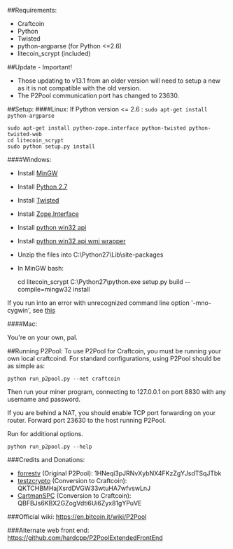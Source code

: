 ##Requirements:
* Craftcoin
* Python
* Twisted
* python-argparse (for Python <=2.6)
* litecoin_scrypt (included)

##Update - Important!
* Those updating to v13.1 from an older version will need to setup a new as it is not compatible with the old version.
* The P2Pool communication port has changed to 23630.


##Setup:
####Linux:
If Python version <= 2.6 : `sudo apt-get install python-argparse`

    sudo apt-get install python-zope.interface python-twisted python-twisted-web
    cd litecoin_scrypt
    sudo python setup.py install

####Windows:
* Install [MinGW](http://www.mingw.org/wiki/Getting_Started)
* Install [Python 2.7](http://www.python.org/getit/)
* Install [Twisted](http://twistedmatrix.com/trac/wiki/Downloads)
* Install [Zope.Interface](http://pypi.python.org/pypi/zope.interface/3.8.0)
* Install [python win32 api](http://sourceforge.net/projects/pywin32/files/pywin32/Build%20218)
* Install [python win32 api wmi wrapper](https://pypi.python.org/pypi/WMI/#downloads)
* Unzip the files into C:\Python27\Lib\site-packages
* In MinGW bash:

    cd litecoin_scrypt
    C:\Python27\python.exe setup.py build --compile=mingw32 install

If you run into an error with unrecognized command line option '-mno-cygwin', see [this](http://stackoverflow.com/questions/6034390/compiling-with-cython-and-mingw-produces-gcc-error-unrecognized-command-line-o)

####Mac:

You're on your own, pal.


##Running P2Pool:
To use P2Pool for Craftcoin, you must be running your own local craftcoind. For standard
configurations, using P2Pool should be as simple as:

    python run_p2pool.py --net craftcoin

Then run your miner program, connecting to 127.0.0.1 on port 8830 with any
username and password.

If you are behind a NAT, you should enable TCP port forwarding on your
router. Forward port 23630 to the host running P2Pool.

Run for additional options.

    python run_p2pool.py --help


###Credits and Donations:
* [forrestv](https://github.com/forrestv) (Original P2Pool): 1HNeqi3pJRNvXybNX4FKzZgYJsdTSqJTbk
* [testzcrypto](https://github.com/testzcrypto) (Conversion to Craftcoin): QKTCHBMHajXsrdDVGW33wtuHA7wfvswLnJ
* [CartmanSPC](https://bitcointalk.org/index.php?action=profile;u=101393) (Conversion to Craftcoin): QBFBJs6KBX2GZogVdti6Ui6Zyx81gYPuVE

###Official wiki:
https://en.bitcoin.it/wiki/P2Pool

###Alternate web front end:
https://github.com/hardcpp/P2PoolExtendedFrontEnd
